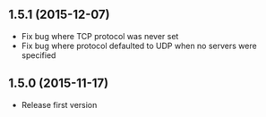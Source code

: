 ## 1.5.1 (2015-12-07)
- Fix bug where TCP protocol was never set
- Fix bug where protocol defaulted to UDP when no servers were specified

## 1.5.0 (2015-11-17)
- Release first version
